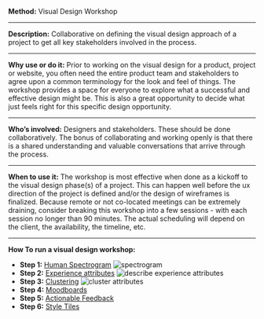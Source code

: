 
**Method:** Visual Design Workshop

---

**Description:** Collaborative on defining the visual design approach of a project to get all key stakeholders involved in the process.

---

**Why use or do it:** Prior to working on the visual design for a product, project or website, you often need the entire product team and stakeholders to agree upon a common terminology for the look and feel of things. The workshop provides a space for everyone to explore what a successful and effective design might be. This is also a great opportunity to decide what just feels right for this specific design opportunity.

---

**Who’s involved:** Designers and stakeholders. These should be done collaboratively. The bonus of collaborating and working openly is that there is a shared understanding and valuable conversations that arrive through the process.

---

**When to use it:** The workshop is most effective when done as a kickoff to the visual design phase(s) of a project. This can happen well before the ux direction of the project is defined and/or the design of wireframes is finalized. Because remote or not co-located meetings can be extremely draining, consider breaking this workshop into a few sessions - with each session no longer than 90 minutes. The actual scheduling will depend on the client, the availability, the timeline, etc.

---

**How To run a visual design workshop:**

* **Step 1:** [Human Spectrogram](https://github.com/bocoup/opendesignkit/blob/master/wiki/human-spectrogram.md)
![spectrogram](https://github.com/bocoup/opendesignkit/blob/master/wiki/images/design-o-meter-trello.png)
* **Step 2:** [Experience attributes](https://github.com/bocoup/opendesignkit/blob/master/wiki/experience-attributes.md)
![describe experience attributes](https://github.com/bocoup/opendesignkit/blob/master/wiki/images/ea-4.png)
* **Step 3:** [Clustering](https://github.com/bocoup/opendesignkit/blob/master/wiki/sticky-clustering.md)
![cluster attributes](https://github.com/bocoup/opendesignkit/blob/master/wiki/images/clustering-3.png)
* **Step 4:** [Moodboards](https://github.com/bocoup/opendesignkit/blob/master/wiki/Moodboards.md)
* **Step 5:** [Actionable Feedback](https://github.com/bocoup/opendesignkit/blob/master/wiki/feedback-session.md)
* **Step 6:** [Style Tiles](https://github.com/bocoup/opendesignkit/blob/master/wiki/Style-Tiles.md)
